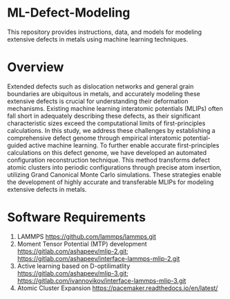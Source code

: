 # ML-Defect-Modeling
This repository provides instructions, data, and models for modeling extensive defects in metals using machine learning techniques.
# Overview
Extended defects such as dislocation networks and general grain boundaries are ubiquitous in metals, and accurately modeling these extensive defects is crucial for understanding their deformation mechanisms. Existing machine learning interatomic potentials (MLIPs) often fall short in adequately describing these defects, as their significant characteristic sizes exceed the computational limits of first-principles calculations. In this study, we address these challenges by establishing a comprehensive defect genome through empirical interatomic potential-guided active machine learning. To further enable accurate first-principles calculations on this defect genome, we have developed an automated configuration reconstruction technique. This method transforms defect atomic clusters into periodic configurations through precise atom insertion, utilizing Grand Canonical Monte Carlo simulations. These strategies enable the development of highly accurate and transferable MLIPs for modeling extensive defects in metals.
# Software Requirements
1. LAMMPS https://github.com/lammps/lammps.git
2. Moment Tensor Potential (MTP) development
   https://gitlab.com/ashapeev/mlip-2.git;   
   https://gitlab.com/ashapeev/interface-lammps-mlip-2.git
3. Active learning based on D-optilimatlity
   https://gitlab.com/ashapeev/mlip-3.git;
   https://gitlab.com/ivannovikov/interface-lammps-mlip-3.git
4. Atomic Cluster Expansion
   https://pacemaker.readthedocs.io/en/latest/

   
   
